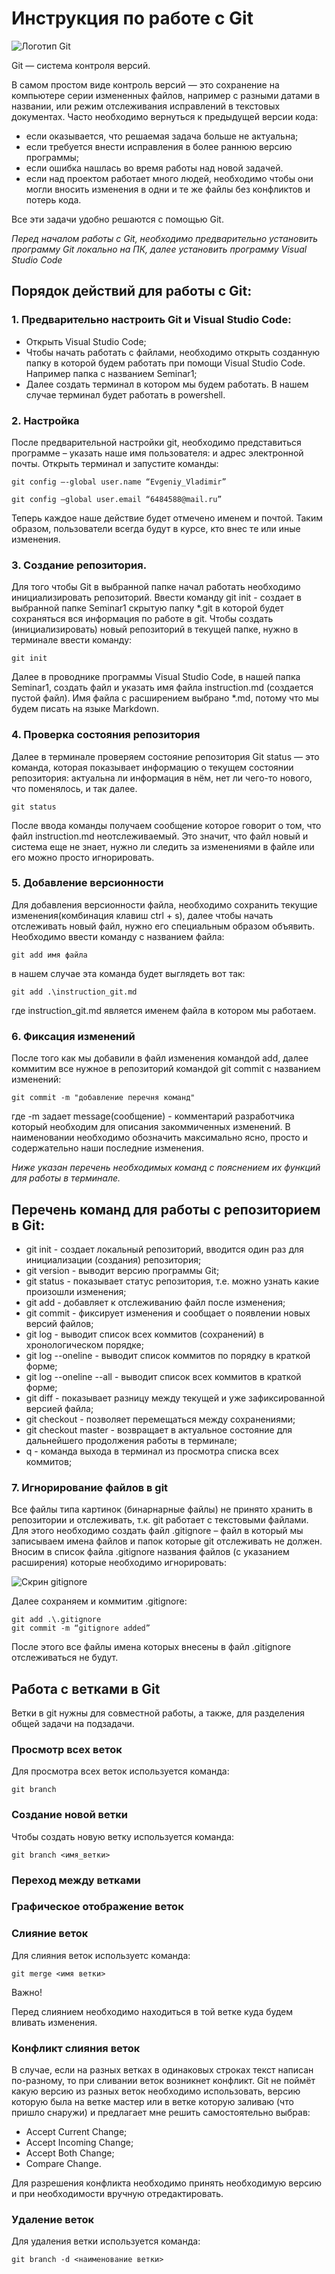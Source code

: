 # Инструкция по работе с Git

![Логотип Git](Git-Logo-2Color.png)

Git — система контроля версий.

В самом простом виде контроль версий — это сохранение на компьютере серии измененных файлов, например с разными датами в названии, или режим отслеживания исправлений в текстовых документах.
Часто необходимо вернуться к предыдущей версии кода:

* если оказывается, что решаемая задача больше не актуальна;
* если требуется внести исправления в более раннюю версию программы;
* если ошибка нашлась во время работы над новой задачей.
* если над проектом работает много людей, необходимо чтобы они могли вносить изменения в одни и те же файлы без конфликтов и потерь кода. 

Все эти задачи удобно решаются с помощью Git.

*Перед началом работы с Git, необходимо предварительно установить программу Git локально на ПК, далее установить программу Visual Studio Code*

## Порядок действий для работы с Git:

### 1. Предварительно настроить Git и Visual Studio Code:

* Открыть Visual Studio Code;
* Чтобы начать работать с файлами, необходимо открыть созданную папку в которой будем работать при помощи Visual Studio Code. Например папка с названием Seminar1;
* Далее создать терминал в котором мы будем работать. В нашем случае терминал будет работать в powershell.

### 2. Настройка

После предварительной настройки git, необходимо представиться программе – указать наше имя пользователя: и адрес электронной почты. Открыть терминал и запустите команды:

    git config –-global user.name “Evgeniy_Vladimir”

    git config –global user.email “6484588@mail.ru”

Теперь каждое наше действие будет отмечено именем и почтой. Таким образом, пользователи всегда будут в курсе, кто внес те или иные изменения.

### 3. Создание репозитория. 

Для того чтобы Git в выбранной папке начал работать необходимо инициализировать репозиторий. Ввести команду git init - создает в выбранной папке Seminar1 скрытую папку *.git в которой будет сохраняться вся информация по работе в git. Чтобы создать (инициализировать) новый репозиторий в текущей папке, нужно в терминале ввести команду:

    git init

Далее в проводнике программы Visual Studio Code, в нашей папка Seminar1, создать файл и указать имя файла instruction.md (создается пустой файл). Имя файла с расширением выбрано *.md, потому что мы будем писать на языке Markdown.   

### 4. Проверка состояния репозитория

Далее в терминале проверяем состояние репозитория 
Git status — это команда, которая показывает информацию о текущем состоянии репозитория: актуальна ли информация  в нём, нет ли чего-то нового, что поменялось, и так далее. 

    git status

После ввода команды получаем сообщение которое говорит о том, что файл instruction.md неотслеживаемый. Это значит, что файл новый и система еще не знает, нужно ли следить за изменениями в файле или его можно просто игнорировать. 

### 5. Добавление версионности

Для добавления версионности файла, необходимо сохранить текущие изменения(комбинация клавиш ctrl + s), далее чтобы начать отслеживать новый файл, нужно его специальным образом объявить. Необходимо ввести команду с названием файла:

    git add имя файла

в нашем случае эта команда будет выглядеть вот так:

    git add .\instruction_git.md

где instruction_git.md является именем файла в котором мы работаем.

### 6. Фиксация изменений
После того как мы добавили в файл изменения командой add, далее коммитим все нужное в репозиторий командой git commit с названием изменений:

    git commit -m "добавление перечня команд"

где -m задает message(сообщение) - комментарий разработчика который необходим для описания закоммиченных изменений. В наименовании необходимо обозначить максимально ясно, просто и содержательно наши последние изменения.

*Ниже указан перечень необходимых команд с пояснением их функций для работы в терминале.*

## Перечень команд для работы с репозиторием в Git:
* git init - создает локальный репозиторий, вводится один раз для инициализации (создания) репозитория;
* git version - выводит версию программы Git;
* git status - показывает статус репозитория, т.е. можно узнать какие произошли изменения;
* git add - добавляет к отслеживанию файл после изменения;
* git commit - фиксирует изменения и сообщает о появлении новых версий файлов;
* git log - выводит список всех коммитов (сохранений) в хронологическом порядке;
* git log --oneline - выводит список коммитов по порядку в краткой форме;
* git log --oneline --all - выводит список всех коммитов в краткой форме;
* git diff - показывает разницу между текущей и уже зафиксированной версией файла;
* git checkout - позволяет перемещаться между сохранениями;
* git checkout master - возвращает в актуальное состояние для дальнейшего продолжения работы в терминале;
* q - команда выхода в терминал из просмотра списка всех коммитов;

### 7. Игнорирование файлов в git

Все файлы типа картинок (бинарнарные файлы) не принято хранить в репозитории и отслеживать, т.к. git работает с текстовыми файлами. Для этого необходимо создать  файл .gitignore – файл в который мы записываем имена файлов и папок которые git отслеживать не должен. Вносим в список файла .gitignore названия файлов (с указанием расширения) которые необходимо игнорировать:

![Скрин gitignore](Скрин_gitignore.png)

Далее сохраняем и коммитим .gitignore:

    git add .\.gitignore
    git commit -m “gitignore added” 

После этого все файлы имена которых внесены в файл .gitignore отслеживаться не будут.

## Работа с ветками в Git 

Ветки в git нужны для совместной работы, а также, для разделения общей задачи на подзадачи.

### Просмотр всех веток

Для просмотра всех веток используется команда:

    git branch
    
### Создание новой ветки

Чтобы создать новую ветку используется команда:

    git branch <имя_ветки>

### Переход между ветками

### Графическое отображение веток

### Слияние веток

Для слияния веток используетс команда:

    git merge <имя ветки>

Важно! 

Перед слиянием необходимо находиться в той ветке куда будем вливать изменения.

### Конфликт слияния веток

В случае, если на разных ветках в одинаковых строках текст написан по-разному, то при сливании веток возникнет конфликт. Git не поймёт какую версию из разных веток необходимо использовать, версию которую была на ветке мастер или в ветке которую заливаю (что пришло снаружи) и предлагает мне решить самостоятельно выбрав:

* Accept Current Change;
* Accept Incoming Change;
* Accept Both Change;
* Compare Change. 

Для разрешения конфликта необходимо принять необходимую версию и при необходимости вручную отредактировать.

### Удаление веток

Для удаления ветки используется команда:

    git branch -d <наименование ветки>
    